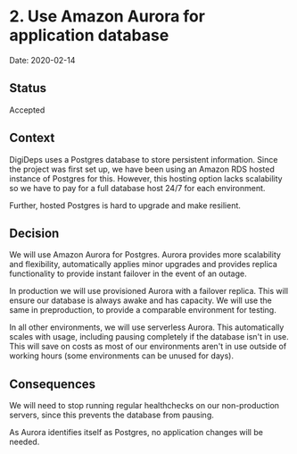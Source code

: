 # 2. Use Amazon Aurora for application database

Date: 2020-02-14

## Status

Accepted

## Context

DigiDeps uses a Postgres database to store persistent information. Since the project was first set up, we have been using an Amazon RDS hosted instance of Postgres for this. However, this hosting option lacks scalability so we have to pay for a full database host 24/7 for each environment.

Further, hosted Postgres is hard to upgrade and make resilient.

## Decision

We will use Amazon Aurora for Postgres. Aurora provides more scalability and flexibility, automatically applies minor upgrades and provides replica functionality to provide instant failover in the event of an outage.

In production we will use provisioned Aurora with a failover replica. This will ensure our database is always awake and has capacity. We will use the same in preproduction, to provide a comparable environment for testing.

In all other environments, we will use serverless Aurora. This automatically scales with usage, including pausing completely if the database isn't in use. This will save on costs as most of our environments aren't in use outside of working hours (some environments can be unused for days).

## Consequences

We will need to stop running regular healthchecks on our non-production servers, since this prevents the database from pausing.

As Aurora identifies itself as Postgres, no application changes will be needed.
